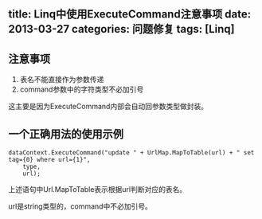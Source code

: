 ﻿title: Linq中使用ExecuteCommand注意事项
date: 2013-03-27
categories: 问题修复
tags: [Linq]
---

## 注意事项

1. 表名不能直接作为参数传递
2. command参数中的字符类型不必加引号

这主要是因为ExecuteCommand内部会自动回参数类型做封装。
<!-- more -->

## 一个正确用法的使用示例

	dataContext.ExecuteCommand("update " + UrlMap.MapToTable(url) + " set tag={0} where url={1}",
        type,
        url);

上述语句中Url.MapToTable表示根据url判断对应的表名。

url是string类型的，command中不必加引号。
